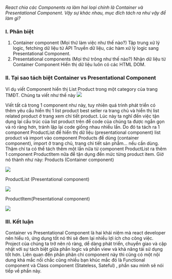 *React chia các Components ra làm hai loại chính là Container và Presentational Component.
Vậy sự khác nhau, mục đích tách ra như vậy để làm gì?*

### I. Phân biệt
1. Container component  (Mọi thứ làm việc như thế nào?)
Tập trung xử lý logic, fetching dữ liệu từ API
Truyền dữ liệu, các hàm xử lý logic sang Presentational Component.
2. Presentational components  (Mọi thứ trông như thế nào?)
Nhận dữ liệu từ Container Component
Hiển thị dữ liệu luôn có các HTML DOM.

### II. Tại sao tách biệt Container vs Presentational Component
Ví dụ viết Component hiển thị List Product  trong một category của trang TMĐT. Chúng ta viết như thế này
![](https://images.viblo.asia/5d4f4bca-a35a-4dbc-87f2-cc6cc9703935.png)

Viết tất cả trong 1 component như này, tuy nhiên quá trình phát triển có thêm yêu cầu hiển thị 1 list product  best seller ra trang chủ và hiển thị list related product ở trang xem chi tiết product.
Lúc này ta nghĩ đến việc tận dụng lại cấu trúc của  list product trên để code của chúng ta được ngắn gọn và rỏ ràng hơn, tránh lặp lại code giống nhau nhiều lần. 
Do đó ta tách ra 1 component ProductList để hiển thị dữ liệu (presentational component) list product  và import vào component Products để dùng (container component), import ở trang chủ, trang chi tiết sản phẫm… nếu cần dùng.
Thậm chí ta có thể tách thêm một lần nữa từ component ProductList ra thêm 1 component ProductItem  nữa để tận dụng đến mức từng product item.
Giờ nó thành như này:
Products (Container component)

![](https://images.viblo.asia/0df89ef3-ba58-4ac8-9997-8594862b37ba.png)

ProductList (Presentational component)

![](https://images.viblo.asia/500aab9e-4f44-4bec-ad1f-8e89c5524bc6.png)

ProductItem(Presentational component)

![](https://images.viblo.asia/cb630ff3-a5e0-49f4-8495-449f0913ef97.png)

### III.  Kết luận
Container vs Presentational Component là hai khái niệm mà react developer nên hiểu rỏ, ứng dụng tốt nó thì sẽ đem lại nhiều lợi ích cho công việc.
Project của chúng ta trở nên rỏ ràng, dể dàng phát triển, chuyển giao và cập nhật với sự tách biệt giữa phần logic và phần view và khả năng tái sử dụng tốt hơn.
Liên quan đến phần phân chi component này thì cũng có một nội dung khá mắc nối chắc cũng nhiều bạn khúc mắc đó là Functional component và Class component (Stateless, Sateful) , phần sau mình sẽ nói tiếp về phần này.